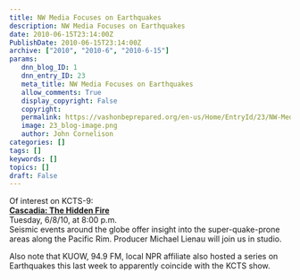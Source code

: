 ```yaml
---
title: NW Media Focuses on Earthquakes
description: NW Media Focuses on Earthquakes
date: 2010-06-15T23:14:00Z
PublishDate: 2010-06-15T23:14:00Z
archive: ["2010", "2010-6", "2010-6-15"]
params:
   dnn_blog_ID: 1
   dnn_entry_ID: 23
   meta_title: NW Media Focuses on Earthquakes
   allow_comments: True
   display_copyright: False
   copyright: 
   permalink: https://vashonbeprepared.org/en-us/Home/EntryId/23/NW-Media-Focuses-on-Earthquakes
   image: 23_blog-image.png
   author: John Cornelison
categories: []
tags: []
keywords: []
topics: []
draft: False
---
```


<p>Of interest on KCTS-9:    <br /><a href="http://app.bronto.com/public/?q=ulink&amp;fn=Link&amp;ssid=9943&amp;id=g6oyuoq4oz4winrmpxt7kqdfwu40l&amp;id2=b3v1j7ux63g8vj7hw15ui1iwlb6x4&amp;subscriber_id=cartoeqiwfiyekvcznjwlbbmdqbxbpk&amp;delivery_id=biytmngowngkiltikfkexoknksksbbj&amp;ceid=C7wD6AAAAAAAAAAAAAAFNH4o&amp;deid=C78D7gAAAAAAAAAAAAAAOKzd&amp;meid=C78D6wAAAAAAAAAAAAAABvq7&amp;ec=fe3040"><strong>Cascadia: The Hidden Fire</strong></a>     <br />Tuesday, 6/8/10, at 8:00 p.m.     <br />Seismic events around the globe offer insight into the super-quake-prone areas along the Pacific Rim. Producer Michael Lienau will join us in studio.</p>  <p>Also note that KUOW, 94.9 FM, local NPR affiliate also hosted a series on Earthquakes this last week to apparently coincide with the KCTS show.</p>
